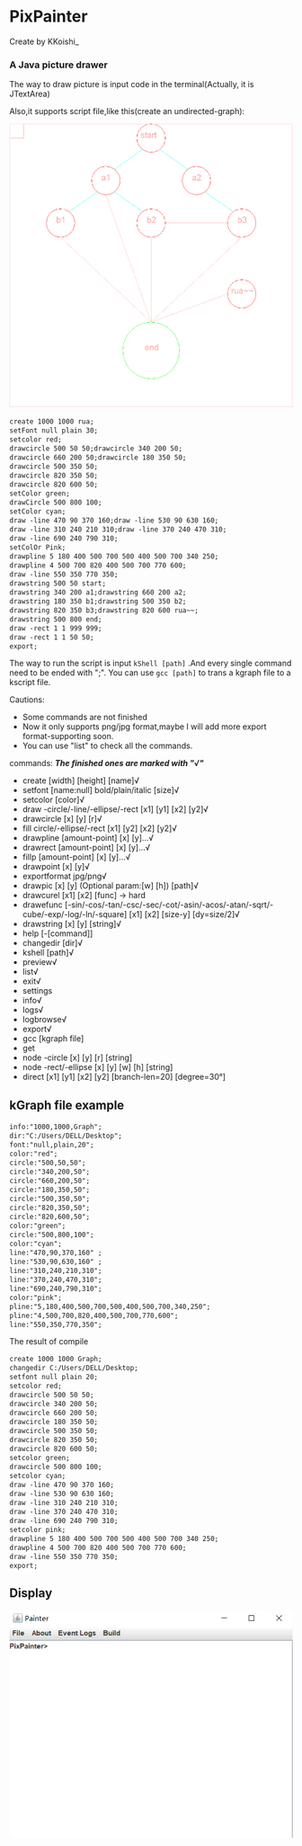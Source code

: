 # PixPainter
Create by KKoishi_
### A Java picture drawer
The way to draw picture is input code in the terminal(Actually, it is JTextArea)

Also,it supports script file,like this(create an undirected-graph):

![use the PixPainter to draw](./rua.png "A example of undirected-graph")
```pixScript
create 1000 1000 rua;
setFont null plain 30;
setcolor red;
drawcircle 500 50 50;drawcircle 340 200 50;
drawcircle 660 200 50;drawcircle 180 350 50;
drawcircle 500 350 50;
drawcircle 820 350 50;
drawcircle 820 600 50;
setColor green;
drawCircle 500 800 100;
setColor cyan;
draw -line 470 90 370 160;draw -line 530 90 630 160;
draw -line 310 240 210 310;draw -line 370 240 470 310;
draw -line 690 240 790 310;
setColOr Pink;
drawpline 5 180 400 500 700 500 400 500 700 340 250;
drawpline 4 500 700 820 400 500 700 770 600;
draw -line 550 350 770 350;
drawstring 500 50 start;
drawstring 340 200 a1;drawstring 660 200 a2;
drawstring 180 350 b1;drawstring 500 350 b2;
drawstring 820 350 b3;drawstring 820 600 rua~~;
drawstring 500 800 end;
draw -rect 1 1 999 999;
draw -rect 1 1 50 50;
export;
```
The way to run the script is input ```kShell [path]```
.And every single command need to be ended with ";".
You can use ```gcc [path]``` to trans a kgraph file to a kscript file.

Cautions:
* Some commands are not finished
* Now it only supports png/jpg format,maybe I will add more export format-supporting soon.
* You can use "list" to check all the commands.

commands:
***The finished ones are marked with "√"***
*    create [width] [height] [name]√
*    setfont [name:null] bold/plain/italic [size]√
*    setcolor [color]√
*    draw -circle/-line/-ellipse/-rect [x1] [y1] [x2] [y2]√
*    drawcircle [x] [y] [r]√
*    fill circle/-ellipse/-rect [x1] [y2] [x2] [y2]√
*    drawpline [amount-point] [x] [y]...√
*    drawrect [amount-point] [x] [y]...√
*    fillp [amount-point] [x] [y]...√
*    drawpoint [x] [y]√
*    exportformat jpg/png√
*    drawpic [x] [y] (Optional param:[w] [h]) [path]√
*    drawcurel [x1] [x2] [func] -> hard
*    drawefunc [-sin/-cos/-tan/-csc/-sec/-cot/-asin/-acos/-atan/-sqrt/-cube/-exp/-log/-ln/-square] [x1] [x2] [size-y] [dy=size/2]√
*    drawstring [x] [y] [string]√
*    help [-[command]]
*    changedir [dir]√
*    kshell [path]√
*    preview√
*    list√
*    exit√
*    settings
*    info√
*    logs√
*    logbrowse√
*    export√
*    gcc [kgraph file]
*    get
*    node -circle [x] [y] [r] [string]
*    node -rect/-ellipse [x] [y] [w] [h] [string]
*    direct [x1] [y1] [x2] [y2] [branch-len=20] [degree=30°]

## kGraph file example
```kGraph
info:"1000,1000,Graph";
dir:"C:/Users/DELL/Desktop";
font:"null,plain,20";
color:"red";
circle:"500,50,50";
circle:"340,200,50";
circle:"660,200,50";
circle:"180,350,50";
circle:"500,350,50";
circle:"820,350,50";
circle:"820,600,50";
color:"green";
circle:"500,800,100";
color:"cyan";
line:"470,90,370,160" ;
line:"530,90,630,160" ;
line:"310,240,210,310";
line:"370,240,470,310";
line:"690,240,790,310";
color:"pink";
pline:"5,180,400,500,700,500,400,500,700,340,250";
pline:"4,500,700,820,400,500,700,770,600";
line:"550,350,770,350";
```

The result of compile
```kScript
create 1000 1000 Graph;
changedir C:/Users/DELL/Desktop;
setfont null plain 20;
setcolor red;
drawcircle 500 50 50;
drawcircle 340 200 50;
drawcircle 660 200 50;
drawcircle 180 350 50;
drawcircle 500 350 50;
drawcircle 820 350 50;
drawcircle 820 600 50;
setcolor green;
drawcircle 500 800 100;
setcolor cyan;
draw -line 470 90 370 160;
draw -line 530 90 630 160;
draw -line 310 240 210 310;
draw -line 370 240 470 310;
draw -line 690 240 790 310;
setcolor pink;
drawpline 5 180 400 500 700 500 400 500 700 340 250;
drawpline 4 500 700 820 400 500 700 770 600;
draw -line 550 350 770 350;
export;
```

## Display
![img.png](img.png)
